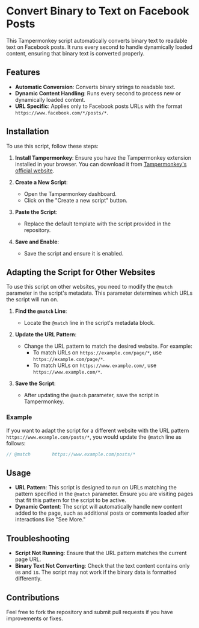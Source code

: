 
# Convert Binary to Text on Facebook Posts

This Tampermonkey script automatically converts binary text to readable text on Facebook posts. It runs every second to handle dynamically loaded content, ensuring that binary text is converted properly.

## Features

- **Automatic Conversion**: Converts binary strings to readable text.
- **Dynamic Content Handling**: Runs every second to process new or dynamically loaded content.
- **URL Specific**: Applies only to Facebook posts URLs with the format `https://www.facebook.com/*/posts/*`.

## Installation

To use this script, follow these steps:

1. **Install Tampermonkey**: Ensure you have the Tampermonkey extension installed in your browser. You can download it from [Tampermonkey's official website](https://www.tampermonkey.net/).

2. **Create a New Script**:
   - Open the Tampermonkey dashboard.
   - Click on the "Create a new script" button.

3. **Paste the Script**:
   - Replace the default template with the script provided in the repository.

4. **Save and Enable**:
   - Save the script and ensure it is enabled.

## Adapting the Script for Other Websites

To use this script on other websites, you need to modify the `@match` parameter in the script's metadata. This parameter determines which URLs the script will run on.

1. **Find the `@match` Line**:
   - Locate the `@match` line in the script's metadata block.

2. **Update the URL Pattern**:
   - Change the URL pattern to match the desired website. For example:
     - To match URLs on `https://example.com/page/*`, use `https://example.com/page/*`.
     - To match URLs on `https://www.example.com/`, use `https://www.example.com/*`.

3. **Save the Script**:
   - After updating the `@match` parameter, save the script in Tampermonkey.

### Example

If you want to adapt the script for a different website with the URL pattern `https://www.example.com/posts/*`, you would update the `@match` line as follows:

```javascript
// @match        https://www.example.com/posts/*
```

## Usage

- **URL Pattern**: This script is designed to run on URLs matching the pattern specified in the `@match` parameter. Ensure you are visiting pages that fit this pattern for the script to be active.
- **Dynamic Content**: The script will automatically handle new content added to the page, such as additional posts or comments loaded after interactions like "See More."

## Troubleshooting

- **Script Not Running**: Ensure that the URL pattern matches the current page URL.
- **Binary Text Not Converting**: Check that the text content contains only `0`s and `1`s. The script may not work if the binary data is formatted differently.

## Contributions

Feel free to fork the repository and submit pull requests if you have improvements or fixes.
